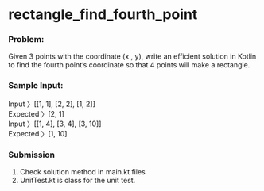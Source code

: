 # rectangle_find_fourth_point
### Problem:
Given 3 points with the coordinate (x , y), write an efficient solution in Kotlin to find the fourth point’s coordinate so that 4 points will make a rectangle.
### Sample Input:
Input 〉[[1, 1], [2, 2], [1, 2]]<br>
Expected 〉[2, 1]<br>
Input 〉[[1, 4], [3, 4], [3, 10]]<br>
Expected 〉[1, 10]

### Submission
1. Check solution method in main.kt files
2. UnitTest.kt is class for the unit test.